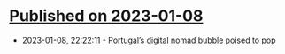 # [Published on 2023-01-08](index.md)

* [2023-01-08, 22:22:11](https://news.ycombinator.com/item?id=34303894) - [Portugal’s digital nomad bubble poised to pop](https://www.politico.eu/article/portugal-digital-nomads-bubble-gentrification/)
